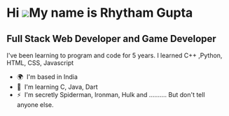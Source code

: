 Hi ![](https://user-images.githubusercontent.com/18350557/176309783-0785949b-9127-417c-8b55-ab5a4333674e.gif)My name is Rhytham Gupta
=====================================================================================================================================

Full Stack Web Developer and Game Developer
-------------------------------------------

I've been learning to program and code for 5 years. I learned C++ ,Python, HTML, CSS, Javascript

*   🌍  I'm based in India
*   🧠  I'm learning C, Java, Dart
*   ⚡  I'm secretly Spiderman, Ironman, Hulk and .......... But don't tell anyone else.
